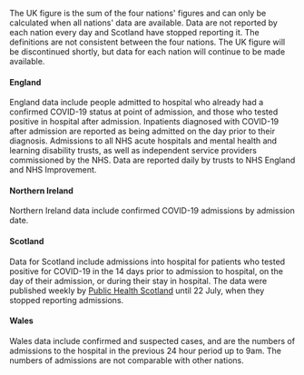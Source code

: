 The UK figure is the sum of the four nations' figures and can only be calculated when all nations' data are available.  Data are not reported by each nation every day and Scotland have stopped reporting it.  The definitions are not consistent between the four nations.  The UK figure will be discontinued shortly, but data for each nation will continue to be made available.

#### England

England data include people admitted to hospital who already had a confirmed COVID-19 status at point of admission, and those who tested positive in hospital after admission. Inpatients diagnosed with COVID-19 after admission are reported as being admitted on the day prior to their diagnosis. Admissions to all NHS acute hospitals and mental health and learning disability trusts, as well as independent service providers commissioned by the NHS. Data are reported daily by trusts to NHS England and NHS Improvement.

#### Northern Ireland

Northern Ireland data include confirmed COVID-19 admissions by admission date.

#### Scotland

Data for Scotland include admissions into hospital for patients who tested positive for COVID-19 in the 14 days prior to admission to hospital, on the day of their admission, or during their stay in hospital. The data were published weekly by [Public Health Scotland](
https://beta.isdscotland.org/find-publications-and-data/population-health/covid-19/covid-19-statistical-report/) until 22 July, when they stopped reporting admissions.

#### Wales

Wales data include confirmed and suspected cases, and are the numbers of admissions to the hospital in the previous 24 hour period up to 9am.  The numbers of admissions
are not comparable with other nations.